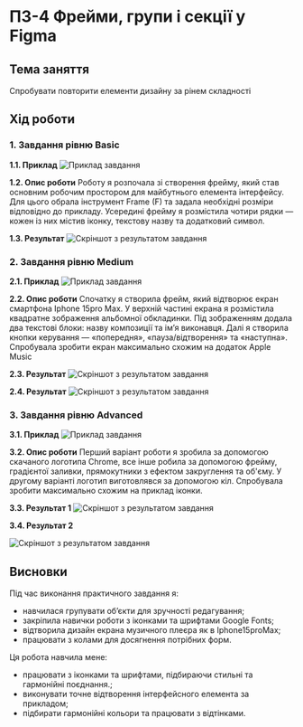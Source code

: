 # ПЗ-4 Фрейми, групи і секції у Figma

## Тема заняття
Спробувати повторити елементи дизайну за рінем складності
## Хід роботи

### 1. Завдання рівню Basic

**1.1. Приклад**
![Приклад завдання](./images/basic.jpg)

**1.2. Опис роботи**
Роботу я розпочала зі створення фрейму, який став основним робочим простором для майбутнього елемента інтерфейсу. Для цього обрала інструмент Frame (F) та задала необхідні розміри відповідно до прикладу. Усередині фрейму я розмістила чотири рядки — кожен із них містив іконку, текстову назву та додатковий символ. 

**1.3. Результат**
![Скріншот з результатом завдання](./images/task1.jpg)


### 2. Завдання рівню Medium

**2.1. Приклад**
![Приклад завдання](./images/medium.jpg)

**2.2. Опис роботи**
Спочатку я створила фрейм, який відтворює екран смартфона Iphone 15pro Max. У верхній частині екрана я розмістила квадратне зображення альбомної обкладинки. Під зображенням додала два текстові блоки: назву композиції та ім’я виконавця. Далі я створила кнопки керування — «попередня», «пауза/відтворення» та «наступна». Спробувала зробити екран максимально схожим на додаток Apple Music

**2.3. Результат**
![Скріншот з результатом завдання](./images/task2.jpg)


**2.4. Результат**
![Скріншот з результатом завдання](./images/iphonetask2.jpg)


### 3. Завдання рівню Advanced

**3.1. Приклад**
![Приклад завдання](./images/advanced.jpg)

**3.2. Опис роботи**
Перший варіант роботи я зробила за допомогою скачаного логотипа Chrome, все інше робила за допомогою фрейму, градієнтої заливки, прямокутники з ефектом закруглення та об'єму. У другому варіанті логотип виготовлявся за допомогою кіл. Спробувала зробити максимально схожим на приклад іконки.

**3.3. Результат 1**
![Скріншот з результатом завдання](./images/task3.1.jpg)

**3.4. Результат 2**

![Скріншот з результатом завдання](./images/task3.2.jpg)


## Висновки
Під час виконання практичного завдання я:
- навчилася групувати об’єкти для зручності редагування;
- закріпила навички роботи з іконками та шрифтами Google Fonts;
- відтворила дизайн екрана музичного плеєра як в Iphone15proMax;
- працювати з колами для досягнення потрібних форм.

Ця робота навчила мене:
- працювати з іконками та шрифтами, підбираючи стильні та гармонійні поєднання.;
- виконувати точне відтворення інтерфейсного елемента за прикладом;
- підбирати гармонійні кольори та працювати з відтінками.